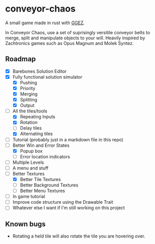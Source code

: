 # conveyor-chaos
A small game made in rust with [GGEZ](https://ggez.rs/).

In Conveyor Chaos, use a set of suprisingly versitile conveyor belts to merge, split and manipulate objects to your will. Heavily inspired by Zachtronics games such as Opus Magnum and Molek Syntez.

## Roadmap
- [X] Barebones Solution Editor
- [X] Fully functional solution simulator
  - [X] Pushing
  - [X] Priority
  - [X] Merging
  - [X] Splitting
  - [X] Output
- [ ] All the tiles/tools
  - [X] Repeating Inputs
  - [X] Rotation
  - [ ] Delay tiles
  - [X] Alternating tiles
- [ ] Tutorial (probably just in a markdown file in this repo)
- [ ] Better Win and Error States
  - [X] Popup box
  - [ ] Error location indicators
- [ ] Multiple Levels
- [ ] A menu and stuff
- [ ] Better Textures
  - [X] Better Tile Textures
  - [ ] Better Background Textures
  - [ ] Better Menu Textures
- [ ] In game tutorial
- [ ] Improve code structure using the Drawable Trait
- [ ] Whatever else I want if I'm still working on this project

## Known bugs
 - Rotating a held tile will also rotate the tile you are hovering over.
